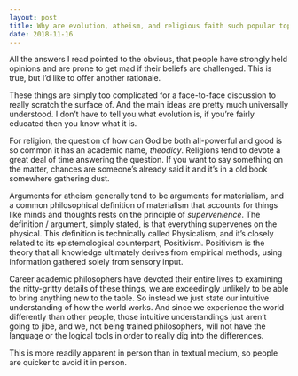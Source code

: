 ```yaml
---
layout: post
title: Why are evolution, atheism, and religious faith such popular topics of discussion and debate on the Internet, when people rarely discuss these issues face-to-face?
date: 2018-11-16
---
```


<p>All the answers I read pointed to the obvious, that people have strongly held opinions and are prone to get mad if their beliefs are challenged. This is true, but I’d like to offer another rationale.</p><p>These things are simply too complicated for a face-to-face discussion to really scratch the surface of. And the main ideas are pretty much universally understood. I don’t have to tell you what evolution is, if you’re fairly educated then you know what it is.</p><p>For religion, the question of how can God be both all-powerful and good is so common it has an academic name, <i>theodicy</i>. Religions tend to devote a great deal of time answering the question. If you want to say something on the matter, chances are someone’s already said it and it’s in a old book somewhere gathering dust.</p><p>Arguments for atheism generally tend to be arguments for materialism, and a common philosophical definition of materialism that accounts for things like minds and thoughts rests on the principle of <i>supervenience</i>. The definition / argument, simply stated, is that everything supervenes on the physical. This definition is technically called Physicalism, and it’s closely related to its epistemological counterpart, Positivism. Positivism is the theory that all knowledge ultimately derives from empirical methods, using information gathered solely from sensory input.</p><p>Career academic philosophers have devoted their entire lives to examining the nitty-gritty details of these things, we are exceedingly unlikely to be able to bring anything new to the table. So instead we just state our intuitive understanding of how the world works. And since we experience the world differently than other people, those intuitive understandings just aren’t going to jibe, and we, not being trained philosophers, will not have the language or the logical tools in order to really dig into the differences.</p><p>This is more readily apparent in person than in textual medium, so people are quicker to avoid it in person.</p>
